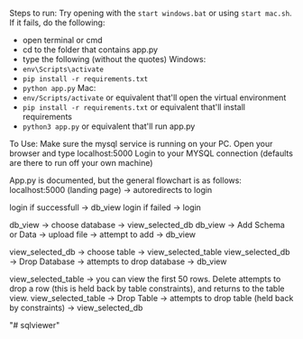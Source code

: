 Steps to run:
    Try opening with the `start windows.bat` or using `start mac.sh`.
    If it fails, do the following:

* open terminal or cmd 
* cd to the folder that contains app.py
* type the following (without the quotes)
Windows: 
* `env\Scripts\activate`
* `pip install -r requirements.txt`
* `python app.py`
Mac: 
* `env/Scripts/activate` or equivalent that'll open the virtual environment
* `pip install -r requirements.txt` or equivalent that'll install requirements
* `python3 app.py` or equivalent that'll run app.py


To Use:
    Make sure the mysql service is running on your PC.
    Open your browser and type localhost:5000
    Login to your MYSQL connection (defaults are there to run off your own machine)


App.py is documented, but the general flowchart is as follows:
localhost:5000 (landing page) -> autoredirects to login

login if successfull -> db_view
login if failed -> login

db_view -> choose database -> view_selected_db
db_view -> Add Schema or Data -> upload file -> attempt to add -> db_view

view_selected_db -> choose table -> view_selected_table
view_selected_db -> Drop Database -> attempts to drop database -> db_view

view_selected_table ->  you can view the first 50 rows. Delete attempts to drop a row (this is held back by table constraints), and returns to the table view.
view_selected_table -> Drop Table -> attempts to drop table (held back by constraints) -> view_selected_db

"# sqlviewer" 
